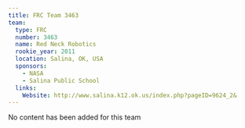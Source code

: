```yaml
---
title: FRC Team 3463
team:
  type: FRC
  number: 3463
  name: Red Neck Robotics
  rookie_year: 2011
  location: Salina, OK, USA
  sponsors:
    - NASA
    - Salina Public School
  links:
    Website: http://www.salina.k12.ok.us/index.php?pageID=9624_2&
---
```

No content has been added for this team
